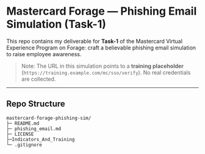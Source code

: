 # Mastercard Forage — Phishing Email Simulation (Task-1)

This repo contains my deliverable for **Task-1** of the Mastercard Virtual Experience Program on Forage: craft a believable phishing email simulation to raise employee awareness.

>  Note: The URL in this simulation points to a **training placeholder** (`https://training.example.com/mc/sso/verify`). No real credentials are collected.

---
## Repo Structure

```
mastercard-forage-phishing-sim/
├─ README.md
├─ phishing_email.md
├─ LICENSE
├─Indicators_And_Training
└─ .gitignore
```

